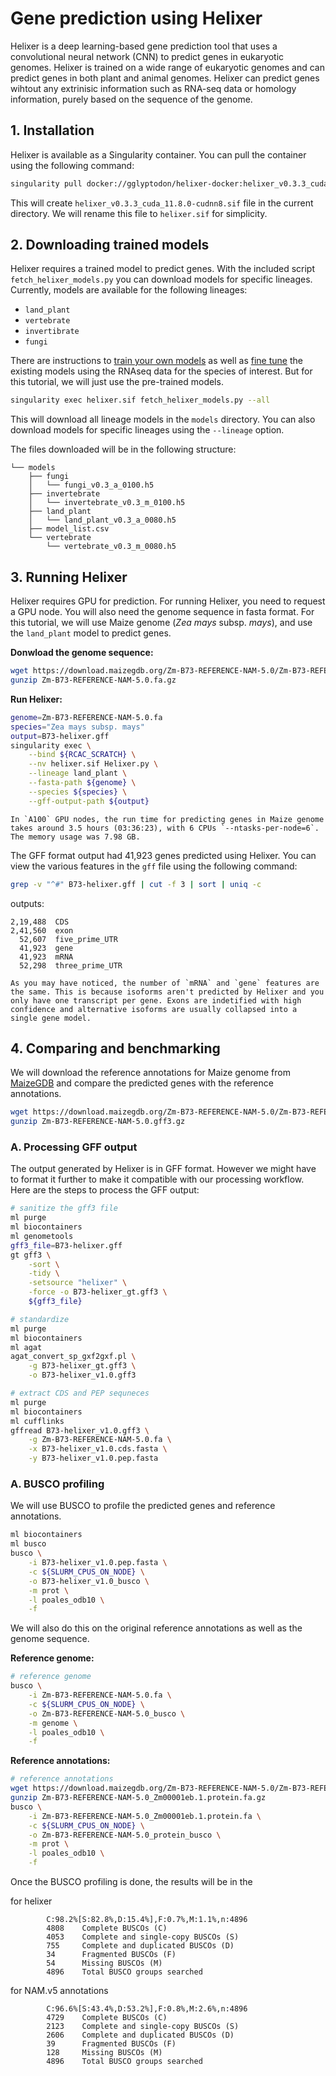 # Gene prediction using Helixer

Helixer is a deep learning-based gene prediction tool that uses a convolutional neural network (CNN) to predict genes in eukaryotic genomes. Helixer is trained on a wide range of eukaryotic genomes and can predict genes in both plant and animal genomes. Helixer can predict genes wihtout any extrinisic information such as RNA-seq data or homology information, purely based on the sequence of the genome.

## 1. Installation

Helixer is available as a Singularity container. You can pull the container using the following command:

```bash
singularity pull docker://gglyptodon/helixer-docker:helixer_v0.3.3_cuda_11.8.0-cudnn8
```

This will create `helixer_v0.3.3_cuda_11.8.0-cudnn8.sif` file in the current directory. We will rename this file to `helixer.sif` for simplicity.


## 2. Downloading trained models


Helixer requires a trained model to predict genes. With the included script `fetch_helixer_models.py` you can download models for specific lineages. Currently, models are available for the following lineages:

- `land_plant`
- `vertebrate`
- `invertibrate`
- `fungi`

There are instructions to [train your own models](https://github.com/weberlab-hhu/Helixer/blob/main/docs/training.md) as well as [fine tune](https://github.com/weberlab-hhu/Helixer/blob/main/docs/fine_tuning.md) the existing models using the RNAseq data for the species of interest. But for this tutorial, we will just use the pre-trained models.



```bash
singularity exec helixer.sif fetch_helixer_models.py --all
```

This will download all lineage models in the `models` directory. You can also download models for specific lineages using the `--lineage` option.

The files downloaded will be in the following structure:

```
└── models
    ├── fungi
    │   └── fungi_v0.3_a_0100.h5
    ├── invertebrate
    │   └── invertebrate_v0.3_m_0100.h5
    ├── land_plant
    │   └── land_plant_v0.3_a_0080.h5
    ├── model_list.csv
    └── vertebrate
        └── vertebrate_v0.3_m_0080.h5
```


## 3. Running Helixer

Helixer requires GPU for prediction. For running Helixer, you need to request a GPU node. You will also need the genome sequence in fasta format. For this tutorial, we will use Maize genome (_Zea mays_ subsp. _mays_), and use the `land_plant` model to predict genes.


**Donwload the genome sequence:**

```bash
wget https://download.maizegdb.org/Zm-B73-REFERENCE-NAM-5.0/Zm-B73-REFERENCE-NAM-5.0.fa.gz
gunzip Zm-B73-REFERENCE-NAM-5.0.fa.gz
```

**Run Helixer:**

```bash
genome=Zm-B73-REFERENCE-NAM-5.0.fa
species="Zea mays subsp. mays"
output=B73-helixer.gff
singularity exec \
    --bind ${RCAC_SCRATCH} \
    --nv helixer.sif Helixer.py \
    --lineage land_plant \
    --fasta-path ${genome} \
    --species ${species} \
    --gff-output-path ${output}
```

```{note}
In `A100` GPU nodes, the run time for predicting genes in Maize genome takes around 3.5 hours (03:36:23), with 6 CPUs `--ntasks-per-node=6`. The memory usage was 7.98 GB. 
```

The GFF format output had 41,923 genes predicted using Helixer. You can view the various features in the `gff` file using the following command:

```bash
grep -v "^#" B73-helixer.gff | cut -f 3 | sort | uniq -c
```

outputs:

```
2,19,488  CDS
2,41,560  exon
  52,607  five_prime_UTR
  41,923  gene
  41,923  mRNA
  52,298  three_prime_UTR
```

```{warning}
As you may have noticed, the number of `mRNA` and `gene` features are the same. This is because isoforms aren't predicted by Helixer and you only have one transcript per gene. Exons are indetified with high confidence and alternative isoforms are usually collapsed into a single gene model.  
```



## 4. Comparing and benchmarking

We will download the reference annotations for Maize genome from [MaizeGDB](https://www.maizegdb.org/) and compare the predicted genes with the reference annotations.

```bash
wget https://download.maizegdb.org/Zm-B73-REFERENCE-NAM-5.0/Zm-B73-REFERENCE-NAM-5.0.gff3.gz
gunzip Zm-B73-REFERENCE-NAM-5.0.gff3.gz
```
### A. Processing GFF output

The output generated by Helixer is in GFF format. However we might have to format it further to make it compatible with our processing workflow. Here are the steps to process the GFF output:

```bash
# sanitize the gff3 file
ml purge
ml biocontainers
ml genometools
gff3_file=B73-helixer.gff
gt gff3 \
    -sort \
    -tidy \
    -setsource "helixer" \
    -force -o B73-helixer_gt.gff3 \
    ${gff3_file}

# standardize
ml purge
ml biocontainers
ml agat
agat_convert_sp_gxf2gxf.pl \
    -g B73-helixer_gt.gff3 \
    -o B73-helixer_v1.0.gff3

# extract CDS and PEP sequneces
ml purge
ml biocontainers
ml cufflinks
gffread B73-helixer_v1.0.gff3 \
    -g Zm-B73-REFERENCE-NAM-5.0.fa \
    -x B73-helixer_v1.0.cds.fasta \
    -y B73-helixer_v1.0.pep.fasta
```


### A. BUSCO profiling

We will use BUSCO to profile the predicted genes and reference annotations.

```bash
ml biocontainers
ml busco
busco \
    -i B73-helixer_v1.0.pep.fasta \
    -c ${SLURM_CPUS_ON_NODE} \
    -o B73-helixer_v1.0_busco \
    -m prot \
    -l poales_odb10 \
    -f 
```

We will also do this on the original reference annotations as well as the genome sequence.

**Reference genome:**

```bash
# reference genome
busco \
    -i Zm-B73-REFERENCE-NAM-5.0.fa \
    -c ${SLURM_CPUS_ON_NODE} \
    -o Zm-B73-REFERENCE-NAM-5.0_busco \
    -m genome \
    -l poales_odb10 \
    -f
```

**Reference annotations:**

```bash
# reference annotations
wget https://download.maizegdb.org/Zm-B73-REFERENCE-NAM-5.0/Zm-B73-REFERENCE-NAM-5.0_Zm00001eb.1.protein.fa.gz
gunzip Zm-B73-REFERENCE-NAM-5.0_Zm00001eb.1.protein.fa.gz
busco \
    -i Zm-B73-REFERENCE-NAM-5.0_Zm00001eb.1.protein.fa \
    -c ${SLURM_CPUS_ON_NODE} \
    -o Zm-B73-REFERENCE-NAM-5.0_protein_busco \
    -m prot \
    -l poales_odb10 \
    -f
```

Once the BUSCO profiling is done, the results will be in the 

for helixer
```
        C:98.2%[S:82.8%,D:15.4%],F:0.7%,M:1.1%,n:4896
        4808    Complete BUSCOs (C)
        4053    Complete and single-copy BUSCOs (S)
        755     Complete and duplicated BUSCOs (D)
        34      Fragmented BUSCOs (F)
        54      Missing BUSCOs (M)
        4896    Total BUSCO groups searched

```

for NAM.v5 annotations

```
        C:96.6%[S:43.4%,D:53.2%],F:0.8%,M:2.6%,n:4896
        4729    Complete BUSCOs (C)
        2123    Complete and single-copy BUSCOs (S)
        2606    Complete and duplicated BUSCOs (D)
        39      Fragmented BUSCOs (F)
        128     Missing BUSCOs (M)
        4896    Total BUSCO groups searched

```


